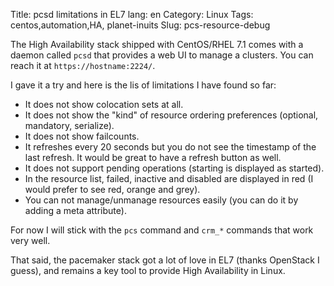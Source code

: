 Title: pcsd limitations in EL7
lang: en
Category: Linux
Tags: centos,automation,HA, planet-inuits
Slug: pcs-resource-debug

The High Availability stack shipped with CentOS/RHEL 7.1 comes with a daemon
called `pcsd` that provides a web UI to manage a clusters. You can reach
it at `https://hostname:2224/`.

I gave it a try and here is the lis of limitations I have found so far:

* It does not show colocation sets at all.
* It does not show the "kind" of resource ordering preferences (optional, mandatory, serialize).
* It does not show failcounts.
* It refreshes every 20 seconds but you do not see the timestamp of the last refresh. It would be great to have a refresh button as well.
* It does not support pending operations (starting is displayed as started).
* In the resource list, failed, inactive and disabled are displayed in red (I would prefer to see red, orange and grey).
* You can not manage/unmanage resources easily (you can do it by adding a meta attribute).

For now I will stick with the `pcs` command and `crm_*` commands that work very well.

That said, the pacemaker stack got a lot of love in EL7 (thanks OpenStack I guess), and remains a key tool to
provide High Availability in Linux.
